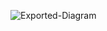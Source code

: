 
![Exported-Diagram](https://github.com/user-attachments/assets/e5e9447a-74a2-4cda-8838-9e1c70e7c0ab)
